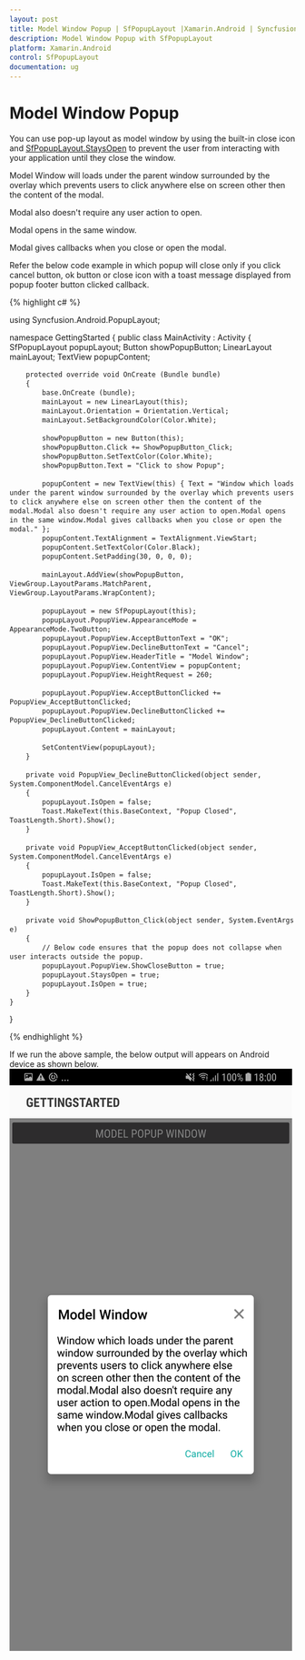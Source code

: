 ```yaml
---
layout: post
title: Model Window Popup | SfPopupLayout |Xamarin.Android | Syncfusion
description: Model Window Popup with SfPopupLayout
platform: Xamarin.Android
control: SfPopupLayout
documentation: ug
--- 
```


# Model Window Popup

You can use pop-up layout as model window by using the built-in close icon and [SfPopupLayout.StaysOpen](https://help.syncfusion.com/cr/cref_files/xamarin-android/sfpopuplayout/Syncfusion.SfPopupLayout.Android~Syncfusion.Android.PopupLayout.SfPopupLayout~StaysOpen.html) to prevent the user from interacting with your application until they close the window.

Model Window will loads under the parent window surrounded by the overlay which prevents users to click anywhere else on screen other then the content of the modal.

Modal also doesn't require any user action to open.

Modal opens in the same window.

Modal gives callbacks when you close or open the modal.

Refer the below code example in which popup will close only if you click cancel button, ok button or close icon with a toast message displayed from popup footer button clicked callback.

{% highlight c# %}

using Syncfusion.Android.PopupLayout;

namespace GettingStarted
{
    public class MainActivity : Activity 
    {
       SfPopupLayout popupLayout;
       Button showPopupButton;
       LinearLayout mainLayout;
       TextView popupContent;

        protected override void OnCreate (Bundle bundle) 
        {
            base.OnCreate (bundle); 
            mainLayout = new LinearLayout(this);
            mainLayout.Orientation = Orientation.Vertical;
            mainLayout.SetBackgroundColor(Color.White);

            showPopupButton = new Button(this);
            showPopupButton.Click += ShowPopupButton_Click;
            showPopupButton.SetTextColor(Color.White);
            showPopupButton.Text = "Click to show Popup";

            popupContent = new TextView(this) { Text = "Window which loads under the parent window surrounded by the overlay which prevents users to click anywhere else on screen other then the content of the modal.Modal also doesn't require any user action to open.Modal opens in the same window.Modal gives callbacks when you close or open the modal." };
            popupContent.TextAlignment = TextAlignment.ViewStart;
            popupContent.SetTextColor(Color.Black);
            popupContent.SetPadding(30, 0, 0, 0);

            mainLayout.AddView(showPopupButton, ViewGroup.LayoutParams.MatchParent, ViewGroup.LayoutParams.WrapContent);

            popupLayout = new SfPopupLayout(this);
            popupLayout.PopupView.AppearanceMode = AppearanceMode.TwoButton;
            popupLayout.PopupView.AcceptButtonText = "OK";
            popupLayout.PopupView.DeclineButtonText = "Cancel";
            popupLayout.PopupView.HeaderTitle = "Model Window";
            popupLayout.PopupView.ContentView = popupContent;
            popupLayout.PopupView.HeightRequest = 260;

            popupLayout.PopupView.AcceptButtonClicked += PopupView_AcceptButtonClicked;
            popupLayout.PopupView.DeclineButtonClicked += PopupView_DeclineButtonClicked;
            popupLayout.Content = mainLayout;

            SetContentView(popupLayout);
        } 

        private void PopupView_DeclineButtonClicked(object sender, System.ComponentModel.CancelEventArgs e)
        {
            popupLayout.IsOpen = false;
            Toast.MakeText(this.BaseContext, "Popup Closed", ToastLength.Short).Show();        
        }

        private void PopupView_AcceptButtonClicked(object sender, System.ComponentModel.CancelEventArgs e)
        {
            popupLayout.IsOpen = false;
            Toast.MakeText(this.BaseContext, "Popup Closed", ToastLength.Short).Show();
        }

        private void ShowPopupButton_Click(object sender, System.EventArgs e)
        {
            // Below code ensures that the popup does not collapse when user interacts outside the popup.
            popupLayout.PopupView.ShowCloseButton = true;
            popupLayout.StaysOpen = true;
            popupLayout.IsOpen = true;
        }
    } 
}

{% endhighlight %}

If we run the above sample, the below output will appears on Android device as shown below.
![](GettingStarted_images/ModelWindow.png)
